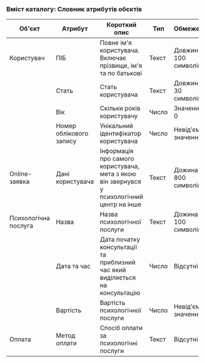 ### Вміст каталогу: Словник атрибутів обєктів

Об'єкт | Атрибут | Короткий опис | Тип | Обмеження
--- | --- | --- | --- | --- 
Користувач | ПІБ | Повне ім'я користувача. Включає прізвище, ім'я та по батькові | Текст | Довжина ≤ 100 символів
| | Стать | Стать користувача | Текст | Довжина ≤ 30 символів
|  | Вік | Скільки років користувачу | Число | Значення > 0
|  | Номер облікового запису | Унікальний ідентифікатор користувача | Число | Невід'ємне значення
Online-заявка | Дані користувача | Інформація про самого користувача, мета з якою він звернувся у психологічний центр на інше | Текст | Дожина ≤ 800 символів
Психологічна послуга | Назва | Назва психологічної послуги | Текст | Дожина ≤ 100 символів
| | Дата та час | Дата початку консультації та приблизний час який виділяється на консультацію | Число | Відсутні
| | Вартість | Вартість психологічної послуги | Число | Невід'ємне значення
Оплата | Метод оплати | Спосіб оплати за психологічні послуги | Текст | Відсутні
